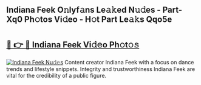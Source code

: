 ## Indiana Feek O𝚗lyf𝚊ns Le𝚊𝚔ed N𝚞𝚍es - Part-Xq0 Ph𝚘tos Vi𝚍eo - H𝚘t Part Le𝚊𝚔s Qqo5e

# <h2><a href="http://hf7qg4.feru.top/?c=Indiana+Feek">🔗 👉 🔴 Indiana Feek Vi𝚍𝚎o Ph𝚘t𝚘𝚜</a></h2>

[![Indiana Feek Nu𝚍𝚎s](https://i.imgur.com/0TWrTi3.gif)](http://hf7qg4.feru.top/?c=Indiana+Feek)
Content creator Indiana Feek with a focus on dance trends and lifestyle snippets. Integrity and trustworthiness Indiana Feek are vital for the credibility of a public figure. 
